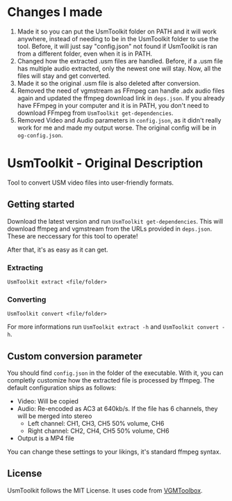 # Changes I made

1. Made it so you can put the UsmToolkit folder on PATH and it will work anywhere, instead of needing to be in the UsmToolkit folder to use the tool. Before, it will just say "config.json" not found if UsmToolkit is ran from a different folder, even when it is in PATH.
2. Changed how the extracted .usm files are handled. Before, if a .usm file has multiple audio extracted, only the newest one will stay. Now, all the files will stay and get converted.
3. Made it so the original .usm file is also deleted after conversion.
4. Removed the need of vgmstream as FFmpeg can handle .adx audio files again and updated the ffmpeg download link in `deps.json`. If you already have FFmpeg in your computer and it is in PATH, you don't need to download FFmpeg from `UsmToolkit get-dependencies`.
5. Removed Video and Audio parameters in `config.json`, as it didn't really work for me and made my output worse. The original config will be in `og-config.json`.



# UsmToolkit - Original Description

Tool to convert USM video files into user-friendly formats.

## Getting started

Download the latest version and run `UsmToolkit get-dependencies`. This will download ffmpeg and vgmstream from the URLs provided in `deps.json`. These are neccessary for this tool to operate!

After that, it's as easy as it can get.

### Extracting
```
UsmToolkit extract <file/folder>
```

### Converting
```
UsmToolkit convert <file/folder>
```

For more informations run `UsmToolkit extract -h` and `UsmToolkit convert -h`.

## Custom conversion parameter

You should find `config.json` in the folder of the executable. With it, you can completly customize how the extracted file is processed by ffmpeg.
The default configuration ships as follows:

* Video: Will be copied
* Audio: Re-encoded as AC3 at 640kb/s. If the file has 6 channels, they will be merged into stereo
    * Left channel: CH1, CH3, CH5 50% volume, CH6
    * Right channel: CH2, CH4, CH5 50% volume, CH6
* Output is a MP4 file

You can change these settings to your likings, it's standard ffmpeg syntax.

## License

UsmToolkit follows the MIT License. It uses code from [VGMToolbox](https://sourceforge.net/projects/vgmtoolbox/).
